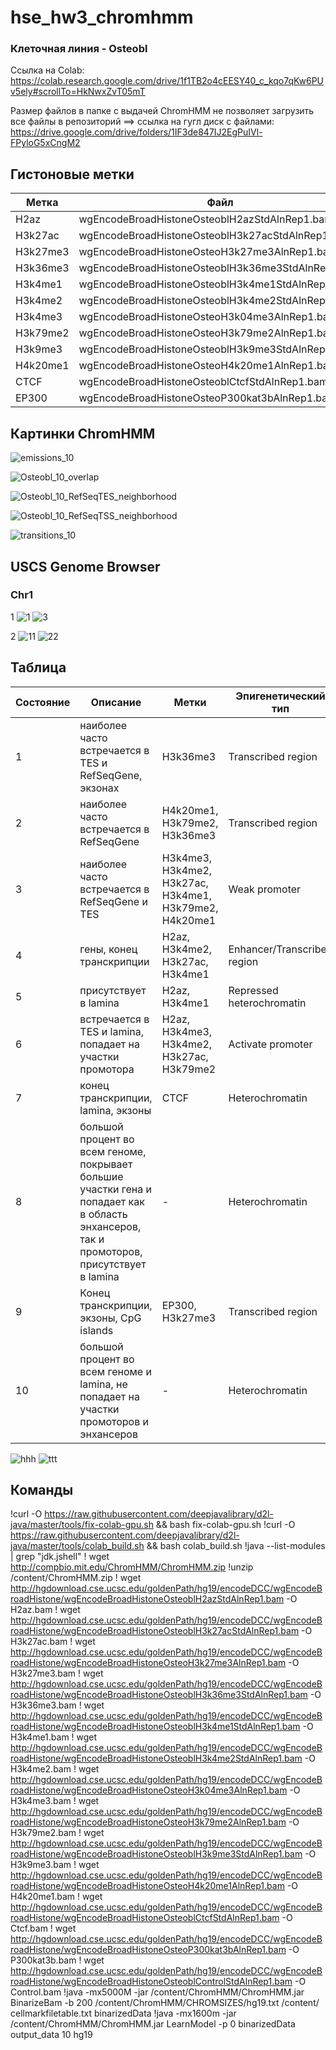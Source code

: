 # hse_hw3_chromhmm

### Клеточная линия - Osteobl
Ссылка на Colab: https://colab.research.google.com/drive/1f1TB2o4cEESY40_c_kqo7qKw6PUv5ely#scrollTo=HkNwxZvT05mT

Размер файлов в папке с выдачей ChromHMM не позволяет загрузить все файлы в репозиторий ==> ссылка на гугл диск с файлами: https://drive.google.com/drive/folders/1IF3de847IJ2EgPuIVl-FPyloG5xCngM2


## Гистоновые метки
**Метка** | **Файл** | 
------------ | ------------- | 
H2az | wgEncodeBroadHistoneOsteoblH2azStdAlnRep1.bam
H3k27ac| wgEncodeBroadHistoneOsteoblH3k27acStdAlnRep1.bam
H3k27me3| wgEncodeBroadHistoneOsteoH3k27me3AlnRep1.bam
H3k36me3| wgEncodeBroadHistoneOsteoblH3k36me3StdAlnRep1.bam
H3k4me1| wgEncodeBroadHistoneOsteoblH3k4me1StdAlnRep1.bam
H3k4me2| wgEncodeBroadHistoneOsteoblH3k4me2StdAlnRep1.bam
H3k4me3| wgEncodeBroadHistoneOsteoH3k04me3AlnRep1.bam
H3k79me2| wgEncodeBroadHistoneOsteoH3k79me2AlnRep1.bam
H3k9me3| wgEncodeBroadHistoneOsteoblH3k9me3StdAlnRep1.bam
H4k20me1| wgEncodeBroadHistoneOsteoH4k20me1AlnRep1.bam
CTCF | wgEncodeBroadHistoneOsteoblCtcfStdAlnRep1.bam
EP300 | wgEncodeBroadHistoneOsteoP300kat3bAlnRep1.bam

## Картинки ChromHMM

![emissions_10](https://user-images.githubusercontent.com/93256219/160252469-3cf1224b-2bda-490c-bb03-7d509fb84e52.png)

![Osteobl_10_overlap](https://user-images.githubusercontent.com/93256219/160252477-4ba9c3f3-77cf-4d5e-b908-d72fe120b0ae.png)

![Osteobl_10_RefSeqTES_neighborhood](https://user-images.githubusercontent.com/93256219/160252480-d1bdead3-a37d-4305-bf32-db05b81fa98b.png)

![Osteobl_10_RefSeqTSS_neighborhood](https://user-images.githubusercontent.com/93256219/160252482-7dbaacb9-d069-4299-b94c-27bce3c36e7c.png)

![transitions_10](https://user-images.githubusercontent.com/93256219/160252488-4b07a1af-6c48-4ce0-9cc3-354f8912530e.png)

##  USCS Genome Browser
### Chr1
1
![1](https://user-images.githubusercontent.com/93256219/160253272-b205b6ce-e32b-47a4-9bce-7ec0cfd07e6b.png)
![3](https://user-images.githubusercontent.com/93256219/160253323-48fd001c-d466-44a0-a393-04354dccd37b.png)


2
![11](https://user-images.githubusercontent.com/93256219/160253437-16ae4e00-49d7-45ac-a087-ca42a2b68c26.png)
![22](https://user-images.githubusercontent.com/93256219/160253439-2c0422ec-259d-40b0-bad2-63b0c65c9fd3.png)

## Таблица
**Состояние** | **Описание** | **Метки** | **Эпигенетический тип**
------------ | ------------- | ------------- | ------------- 
1 | наиболее часто встречается в TES и RefSeqGene, экзонах | H3k36me3 | Transcribed region
2 | наиболее часто встречается в  RefSeqGene| H4k20me1, H3k79me2, H3k36me3 | Transcribed region
3 | наиболее часто встречается в  RefSeqGene и TES | H3k4me3, H3k4me2, H3k27ac, H3k4me1, H3k79me2, H4k20me1 | Weak promoter
4 | гены, конец транскрипции| H2az, H3k4me2, H3k27ac, H3k4me1| Enhancer/Transcribed region	
5 | присутствует в lamina | H2az, H3k4me1 | Repressed heterochromatin
6 | встречается в TES и lamina, попадает на участки промотора| H2az, H3k4me3, H3k4me2, H3k27ac, H3k79me2 | Activate promoter 
7 | конец транскрипции, lamina, экзоны | CTCF | Heterochromatin
8 | большой процент во всем геноме, покрывает большие участки гена и попадает как в область энхансеров, так и промоторов, присутствует в lamina | - | Heterochromatin
9 | Конец транскрипции, экзоны,  CpG islands | EP300, H3k27me3 | Transcribed region  
10 | большой процент во всем геноме и lamina, не попадает на участки промоторов и энхансеров | - | Heterochromatin



![hhh](https://user-images.githubusercontent.com/93256219/160258436-5654fd84-0b7d-44ca-a1d1-efbac6f5414f.png)
![ttt](https://user-images.githubusercontent.com/93256219/160258437-420e53eb-4861-4f96-a825-42929b6c9adc.png)

## Команды

!curl -O https://raw.githubusercontent.com/deepjavalibrary/d2l-java/master/tools/fix-colab-gpu.sh && bash fix-colab-gpu.sh
!curl -O https://raw.githubusercontent.com/deepjavalibrary/d2l-java/master/tools/colab_build.sh && bash colab_build.sh
!java --list-modules | grep "jdk.jshell"
! wget http://compbio.mit.edu/ChromHMM/ChromHMM.zip
!unzip /content/ChromHMM.zip
! wget http://hgdownload.cse.ucsc.edu/goldenPath/hg19/encodeDCC/wgEncodeBroadHistone/wgEncodeBroadHistoneOsteoblH2azStdAlnRep1.bam -O H2az.bam
! wget http://hgdownload.cse.ucsc.edu/goldenPath/hg19/encodeDCC/wgEncodeBroadHistone/wgEncodeBroadHistoneOsteoblH3k27acStdAlnRep1.bam -O H3k27ac.bam
! wget http://hgdownload.cse.ucsc.edu/goldenPath/hg19/encodeDCC/wgEncodeBroadHistone/wgEncodeBroadHistoneOsteoH3k27me3AlnRep1.bam -O H3k27me3.bam
! wget http://hgdownload.cse.ucsc.edu/goldenPath/hg19/encodeDCC/wgEncodeBroadHistone/wgEncodeBroadHistoneOsteoblH3k36me3StdAlnRep1.bam -O H3k36me3.bam
! wget http://hgdownload.cse.ucsc.edu/goldenPath/hg19/encodeDCC/wgEncodeBroadHistone/wgEncodeBroadHistoneOsteoblH3k4me1StdAlnRep1.bam -O H3k4me1.bam
! wget http://hgdownload.cse.ucsc.edu/goldenPath/hg19/encodeDCC/wgEncodeBroadHistone/wgEncodeBroadHistoneOsteoblH3k4me2StdAlnRep1.bam -O H3k4me2.bam
! wget http://hgdownload.cse.ucsc.edu/goldenPath/hg19/encodeDCC/wgEncodeBroadHistone/wgEncodeBroadHistoneOsteoH3k04me3AlnRep1.bam -O H3k4me3.bam
! wget http://hgdownload.cse.ucsc.edu/goldenPath/hg19/encodeDCC/wgEncodeBroadHistone/wgEncodeBroadHistoneOsteoH3k79me2AlnRep1.bam -O H3k79me2.bam
! wget http://hgdownload.cse.ucsc.edu/goldenPath/hg19/encodeDCC/wgEncodeBroadHistone/wgEncodeBroadHistoneOsteoblH3k9me3StdAlnRep1.bam -O H3k9me3.bam
! wget http://hgdownload.cse.ucsc.edu/goldenPath/hg19/encodeDCC/wgEncodeBroadHistone/wgEncodeBroadHistoneOsteoH4k20me1AlnRep1.bam -O H4k20me1.bam
! wget http://hgdownload.cse.ucsc.edu/goldenPath/hg19/encodeDCC/wgEncodeBroadHistone/wgEncodeBroadHistoneOsteoblCtcfStdAlnRep1.bam -O Ctcf.bam
! wget http://hgdownload.cse.ucsc.edu/goldenPath/hg19/encodeDCC/wgEncodeBroadHistone/wgEncodeBroadHistoneOsteoP300kat3bAlnRep1.bam -O P300kat3b.bam
! wget http://hgdownload.cse.ucsc.edu/goldenPath/hg19/encodeDCC/wgEncodeBroadHistone/wgEncodeBroadHistoneOsteoblControlStdAlnRep1.bam -O Control.bam
!java -mx5000M -jar /content/ChromHMM/ChromHMM.jar BinarizeBam -b 200  /content/ChromHMM/CHROMSIZES/hg19.txt /content/ cellmarkfiletable.txt   binarizedData
!java -mx1600m -jar /content/ChromHMM/ChromHMM.jar LearnModel -p 0 binarizedData output_data 10 hg19
